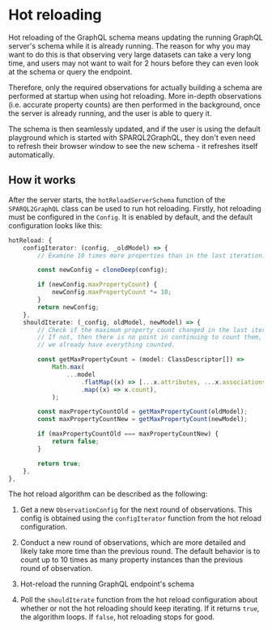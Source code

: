 # Hot reloading

Hot reloading of the GraphQL schema means updating the running GraphQL
server's schema while it is already running. The reason for why you
may want to do this is that observing very large datasets can take
a very long time, and users may not want to wait for 2 hours
before they can even look at the schema or query the endpoint.

Therefore, only the required observations for actually building
a schema are performed at startup when using hot reloading.
More in-depth observations (i.e. accurate property counts)
are then performed in the background, once the server is already
running, and the user is able to query it.

The schema is then seamlessly updated, and if the user is using
the default playground which is started with SPARQL2GraphQL,
they don't even need to refresh their browser window to see
the new schema - it refreshes itself automatically.

## How it works

After the server starts, the `hotReloadServerSchema` function of the
`SPARQL2GraphQL` class can be used to run hot reloading. Firstly,
hot reloading must be configured in the `Config`. It is enabled
by default, and the default configuration looks like this:

```ts
hotReload: {
    configIterator: (config, _oldModel) => {
        // Examine 10 times more properties than in the last iteration.

        const newConfig = cloneDeep(config);

        if (newConfig.maxPropertyCount) {
            newConfig.maxPropertyCount *= 10;
        }
        return newConfig;
    },
    shouldIterate: (_config, oldModel, newModel) => {
        // Check if the maximum property count changed in the last iteration.
        // If not, then there is no point in continuing to count them, since
        // we already have everything counted.

        const getMaxPropertyCount = (model: ClassDescriptor[]) =>
            Math.max(
                ...model
                    .flatMap((x) => [...x.attributes, ...x.associations])
                    .map((x) => x.count),
            );

        const maxPropertyCountOld = getMaxPropertyCount(oldModel);
        const maxPropertyCountNew = getMaxPropertyCount(newModel);

        if (maxPropertyCountOld === maxPropertyCountNew) {
            return false;
        }

        return true;
    },
},
```

The hot reload algorithm can be described as the following:

1. Get a new `ObservationConfig` for the next round of observations.
This config is obtained using the `configIterator` function
from the hot reload configuration.

2. Conduct a new round of observations, which are more detailed
and likely take more time than the previous round.
The default behavior is to count up to 10 times as many property
instances than the previous round of observation.

3. Hot-reload the running GraphQL endpoint's schema

4. Poll the `shouldIterate` function from the hot reload configuration
about whether or not the hot reloading should keep iterating.
If it returns `true`, the algorithm loops. If `false`, hot reloading
stops for good.
